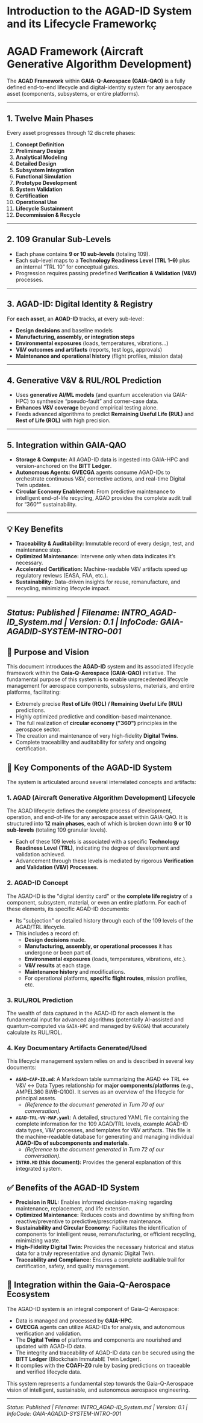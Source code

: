 # Introduction to the AGAD-ID System and its Lifecycle Frameworkç

# AGAD Framework (Aircraft Generative Algorithm Development)

The **AGAD Framework** within **GAIA-Q-Aerospace (GAIA-QAO)** is a fully defined end-to-end lifecycle and digital-identity system for any aerospace asset (components, subsystems, or entire platforms).

---

## 1. Twelve Main Phases

Every asset progresses through 12 discrete phases:

1. **Concept Definition**  
2. **Preliminary Design**  
3. **Analytical Modeling**  
4. **Detailed Design**  
5. **Subsystem Integration**  
6. **Functional Simulation**  
7. **Prototype Development**  
8. **System Validation**  
9. **Certification**  
10. **Operational Use**  
11. **Lifecycle Sustainment**  
12. **Decommission & Recycle**  

---

## 2. 109 Granular Sub-Levels

- Each phase contains **9 or 10 sub-levels** (totaling 109).  
- Each sub-level maps to a **Technology Readiness Level (TRL 1–9)** plus an internal “TRL 10” for conceptual gates.  
- Progression requires passing predefined **Verification & Validation (V&V)** processes.  

---

## 3. AGAD-ID: Digital Identity & Registry

For **each asset**, an **AGAD-ID** tracks, at every sub-level:

- **Design decisions** and baseline models  
- **Manufacturing, assembly, or integration steps**  
- **Environmental exposures** (loads, temperatures, vibrations…)  
- **V&V outcomes and artifacts** (reports, test logs, approvals)  
- **Maintenance and operational history** (flight profiles, mission data)  

---

## 4. Generative V&V & RUL/ROL Prediction

- Uses **generative AI/ML models** (and quantum acceleration via GAIA-HPC) to synthesize “pseudo-fault” and corner-case data.  
- **Enhances V&V coverage** beyond empirical testing alone.  
- Feeds advanced algorithms to predict **Remaining Useful Life (RUL)** and **Rest of Life (ROL)** with high precision.  

---

## 5. Integration within GAIA-QAO

- **Storage & Compute:** All AGAD-ID data is ingested into GAIA-HPC and version-anchored on the **BITT Ledger**.  
- **Autonomous Agents:** **GVECGA** agents consume AGAD-IDs to orchestrate continuous V&V, corrective actions, and real-time Digital Twin updates.  
- **Circular Economy Enablement:** From predictive maintenance to intelligent end-of-life recycling, AGAD provides the complete audit trail for “360°” sustainability.  

---

## 💡 Key Benefits

- **Traceability & Auditability:** Immutable record of every design, test, and maintenance step.  
- **Optimized Maintenance:** Intervene only when data indicates it’s necessary.  
- **Accelerated Certification:** Machine-readable V&V artifacts speed up regulatory reviews (EASA, FAA, etc.).  
- **Sustainability:** Data-driven insights for reuse, remanufacture, and recycling, minimizing lifecycle impact.  

---
*Status: Published | Filename: INTRO_AGAD-ID_System.md | Version: 0.1 | InfoCode: GAIA-AGADID-SYSTEM-INTRO-001*
---

## 🎯 Purpose and Vision

This document introduces the **AGAD-ID** system and its associated lifecycle framework within the **Gaia-Q-Aerospace (GAIA-QAO)** initiative. The fundamental purpose of this system is to enable unprecedented lifecycle management for aerospace components, subsystems, materials, and entire platforms, facilitating:

* Extremely precise **Rest of Life (ROL) / Remaining Useful Life (RUL)** predictions.
* Highly optimized predictive and condition-based maintenance.
* The full realization of **circular economy ("360")** principles in the aerospace sector.
* The creation and maintenance of very high-fidelity **Digital Twins**.
* Complete traceability and auditability for safety and ongoing certification.

## 🧩 Key Components of the AGAD-ID System

The system is articulated around several interrelated concepts and artifacts:

### 1. AGAD (Aircraft Generative Algorithm Development) Lifecycle

The AGAD lifecycle defines the complete process of development, operation, and end-of-life for any aerospace asset within GAIA-QAO. It is structured into **12 main phases**, each of which is broken down into **9 or 10 sub-levels** (totaling 109 granular levels).

* Each of these 109 levels is associated with a specific **Technology Readiness Level (TRL)**, indicating the degree of development and validation achieved.
* Advancement through these levels is mediated by rigorous **Verification and Validation (V&V) Processes**.

### 2. AGAD-ID Concept

The AGAD-ID is the "digital identity card" or the **complete life registry** of a component, subsystem, material, or even an entire platform. For each of these elements, its specific AGAD-ID documents:

* Its "subjection" or detailed history through each of the 109 levels of the AGAD/TRL lifecycle.
* This includes a record of:
    * **Design decisions** made.
    * **Manufacturing, assembly, or operational processes** it has undergone or been part of.
    * **Environmental exposures** (loads, temperatures, vibrations, etc.).
    * **V&V results** at each stage.
    * **Maintenance history** and modifications.
    * For operational platforms, **specific flight routes**, mission profiles, etc.

### 3. RUL/ROL Prediction

The wealth of data captured in the AGAD-ID for each element is the fundamental input for advanced algorithms (potentially AI-assisted and quantum-computed via `GAIA-HPC` and managed by `GVECGA`) that accurately calculate its RUL/ROL.

### 4. Key Documentary Artifacts Generated/Used

This lifecycle management system relies on and is described in several key documents:

* **`AGAD-CAP-ID.md`**: A Markdown table summarizing the AGAD ↔ TRL ↔ V&V ↔ Data Types relationship for **major components/platforms** (e.g., AMPEL360 BWB-Q100). It serves as an overview of the lifecycle for principal assets.
    * *(Reference to the document generated in Turn 70 of our conversation).*
* **`AGAD-TRL-VV-MAP.yaml`**: A detailed, structured YAML file containing the complete information for the 109 AGAD/TRL levels, example AGAD-ID data types, V&V processes, and templates for V&V artifacts. This file is the machine-readable database for generating and managing individual **AGAD-IDs of subcomponents and materials**.
    * *(Reference to the document generated in Turn 72 of our conversation).*
* **`INTRO.MD` (this document):** Provides the general explanation of this integrated system.

## ✅ Benefits of the AGAD-ID System

* **Precision in RUL:** Enables informed decision-making regarding maintenance, replacement, and life extension.
* **Optimized Maintenance:** Reduces costs and downtime by shifting from reactive/preventive to predictive/prescriptive maintenance.
* **Sustainability and Circular Economy:** Facilitates the identification of components for intelligent reuse, remanufacturing, or efficient recycling, minimizing waste.
* **High-Fidelity Digital Twin:** Provides the necessary historical and status data for a truly representative and dynamic Digital Twin.
* **Traceability and Compliance:** Ensures a complete auditable trail for certification, safety, and quality management.

## 🔗 Integration within the Gaia-Q-Aerospace Ecosystem

The AGAD-ID system is an integral component of Gaia-Q-Aerospace:

* Data is managed and processed by **GAIA-HPC**.
* **GVECGA** agents can utilize AGAD-IDs for analysis, and autonomous verification and validation.
* The **Digital Twins** of platforms and components are nourished and updated with AGAD-ID data.
* The integrity and traceability of AGAD-ID data can be secured using the **BITT Ledger** (Blockchain ImmutablE Twin Ledger).
* It complies with the **COAFI-Z0** rule by basing predictions on traceable and verified lifecycle data.

This system represents a fundamental step towards the Gaia-Q-Aerospace vision of intelligent, sustainable, and autonomous aerospace engineering.

---
*Status: Published | Filename: INTRO_AGAD-ID_System.md | Version: 0.1 | InfoCode: GAIA-AGADID-SYSTEM-INTRO-001*
